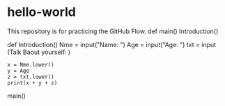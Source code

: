 # hello-world
This repository is for practicing the GitHub Flow.
def main()
Introduction()

def Introduction()
    Nme = input("Name: ")
    Age = input("Age: ")
    txt = input (Talk Baout yourself: )

    x = Nme.lower()
    y = Age
    z = txt.lower()
    print(x + y + z)
main()
